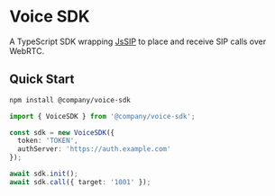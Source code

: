 # Voice SDK

A TypeScript SDK wrapping [JsSIP](https://jssip.net) to place and receive SIP calls over WebRTC.

## Quick Start

```bash
npm install @company/voice-sdk
```

```ts
import { VoiceSDK } from '@company/voice-sdk';

const sdk = new VoiceSDK({
  token: 'TOKEN',
  authServer: 'https://auth.example.com'
});

await sdk.init();
await sdk.call({ target: '1001' });
```
